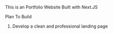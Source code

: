 This is an Portfolio Website Built with Next.JS

Plan To Build 

1) Develop a clean and professional landing page 